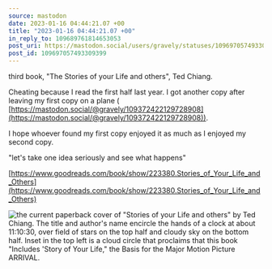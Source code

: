 ```yaml
---
source: mastodon
date: 2023-01-16 04:44:21.07 +00
title: "2023-01-16 04:44:21.07 +00"
in_reply_to: 109689761814653053
post_uri: https://mastodon.social/users/gravely/statuses/109697057493309399
post_id: 109697057493309399
---
```

third book, "The Stories of your Life and others", Ted Chiang.

Cheating because I read the first half last year. I got another copy after leaving my first copy on a plane ( [https://mastodon.social/@gravely/109372422129728908](https://mastodon.social/@gravely/109372422129728908)).

I hope whoever found my first copy enjoyed it as much as I enjoyed my second copy.

"let's take one idea seriously and see what happens"

[https://www.goodreads.com/book/show/223380.Stories_of_Your_Life_and_Others](https://www.goodreads.com/book/show/223380.Stories_of_Your_Life_and_Others)


![the current paperback cover of "Stories of your Life and others" by Ted Chiang. The title and author's name encircle the hands of a clock at about 11:10:30, over field of stars on the top half and cloudy sky on the bottom half. Inset in the top left is a cloud circle that proclaims that this book "Includes 'Story of Your Life," the Basis for the Major Motion Picture ARRIVAL.](/images/109697044144754617.jpeg)

